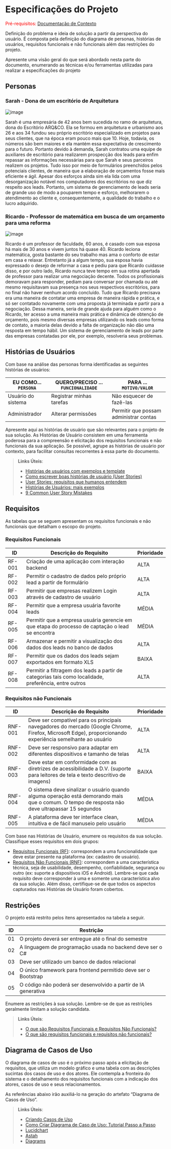 # Especificações do Projeto

<span style="color:red">Pré-requisitos: <a href="1-Documentação de Contexto.md"> Documentação de Contexto</a></span>

Definição do problema e ideia de solução a partir da perspectiva do usuário. É composta pela definição do  diagrama de personas, histórias de usuários, requisitos funcionais e não funcionais além das restrições do projeto.

Apresente uma visão geral do que será abordado nesta parte do documento, enumerando as técnicas e/ou ferramentas utilizadas para realizar a especificações do projeto

## Personas

### Sarah - Dona de um escritório de Arquitetura

![image](https://github.com/ICEI-PUC-Minas-PMV-ADS/pmv-ads-2023-2-e2-proj-int-t3-prospecta/assets/123324372/28a3f462-4955-434b-8f66-5ea7c11bc521)


Sarah é uma empresária de 42 anos bem sucedida no ramo de arquitetura, dona do Escritório ARQ&CO. Ela se formou em arquitetura e urbanismo aos 26 e aos 34 fundou seu próprio escritório especializado em projetos para seus clientes, que na época eram pouco mais que 10. Hoje, todavia, os números são bem maiores e ela mantém essa expectativa de crescimento para o futuro. Portanto devido à demanda, Sarah contratou uma equipe de auxiliares de escritório para realizarem prospecção dos leads para enfim repassar as informações necessárias para que Sarah e seus parceiros realizem os projetos. Tudo isso por meio de formulários preenchidos pelos potenciais clientes, de maneira que a elaboração de orçamentos fosse mais eficiente e ágil. Apesar dos esforços ainda sim ela lida com uma desorganização notável nos computadores dos escritórios no que diz respeito aos leads. Portanto, um sistema de gerenciamento de leads seria de grande uso de modo a pouparem tempo e esforço, melhorarem o atendimento ao cliente e, consequentemente, a qualidade do trabalho e o lucro adquirido.


### Ricardo - Professor de matemática em busca de um orçamento para uma reforma

![image](https://github.com/ICEI-PUC-Minas-PMV-ADS/pmv-ads-2023-2-e2-proj-int-t3-prospecta/assets/123324372/d586085c-172e-4ee1-9052-c265a15a20cd)

Ricardo é um professor de faculdade, 60 anos, é casado com sua esposa há mais de 30 anos e vivem juntos há quase 40. Ricardo leciona matemática, gosta bastante do seu trabalho mas ama o conforto de estar em casa e relaxar. Entretanto já a algum tempo, sua esposa havia expressado o desejo de reformar a casa e pediu para que Ricardo cuidasse disso, e por outro lado, Ricardo nunca teve tempo em sua rotina apertada de professor para realizar uma negociação decente. Todos os profissionais demoravam para responder, pediam para conversar por chamada ou até mesmo requisitavam sua presença nos seus respectivos escritórios, para no final não haver nenhum acordo concluído. Tudo que Ricardo precisava era uma maneira de contatar uma empresa de maneira rápida e prática, e só ser contatado novamente com uma proposta já terminada e partir para a negociação. Dessa maneira, seria de grande ajuda para alguém como o Ricardo, ter acesso a uma maneira mais prática e dinâmica de obtenção de orçamento, pois mesmo diversas empresas utilizando os leads como forma de contato, a maioria delas devido a falta de organização não dão uma resposta em tempo hábil. Um sistema de gerenciamento de leads por parte das empresas contatadas por ele, por exemplo, resolveria seus problemas.


## Histórias de Usuários

Com base na análise das personas forma identificadas as seguintes histórias de usuários:

|EU COMO... `PERSONA`| QUERO/PRECISO ... `FUNCIONALIDADE` |PARA ... `MOTIVO/VALOR`                 |
|--------------------|------------------------------------|----------------------------------------|
|Usuário do sistema  | Registrar minhas tarefas           | Não esquecer de fazê-las               |
|Administrador       | Alterar permissões                 | Permitir que possam administrar contas |

Apresente aqui as histórias de usuário que são relevantes para o projeto de sua solução. As Histórias de Usuário consistem em uma ferramenta poderosa para a compreensão e elicitação dos requisitos funcionais e não funcionais da sua aplicação. Se possível, agrupe as histórias de usuário por contexto, para facilitar consultas recorrentes à essa parte do documento.

> **Links Úteis**:
> - [Histórias de usuários com exemplos e template](https://www.atlassian.com/br/agile/project-management/user-stories)
> - [Como escrever boas histórias de usuário (User Stories)](https://medium.com/vertice/como-escrever-boas-users-stories-hist%C3%B3rias-de-usu%C3%A1rios-b29c75043fac)
> - [User Stories: requisitos que humanos entendem](https://www.luiztools.com.br/post/user-stories-descricao-de-requisitos-que-humanos-entendem/)
> - [Histórias de Usuários: mais exemplos](https://www.reqview.com/doc/user-stories-example.html)
> - [9 Common User Story Mistakes](https://airfocus.com/blog/user-story-mistakes/)

## Requisitos

As tabelas que se seguem apresentam os requisitos funcionais e não funcionais que detalham o escopo do projeto.

### Requisitos Funcionais

|ID    | Descrição do Requisito  | Prioridade |
|------|-----------------------------------------|----|
|RF-001| Criação de uma aplicação com interação  backend | ALTA |
|RF-002| Permitir o cadastro de dados pelo próprio lead a partir de formulário | ALTA |
|RF-003| Permitir que empresas realizem Login através de cadastro de usuário | ALTA |
|RF-004| Permitir que a empresa usuária favorite leads | MÉDIA |
|RF-005| Permitir que a empresa usuária gerencie em que etapa do processo de captação o lead se encontra | MÉDIA |
|RF-006| Armazenar e permitir a visualização dos dados dos leads no banco de dados | ALTA |
|RF-007| Permitir que os dados dos leads sejam exportados em formato XLS | BAIXA |
|RF-008| Permitir a filtragem dos leads a partir de categorias tais como localidade, preferência, entre outros | ALTA |

### Requisitos não Funcionais

|ID     | Descrição do Requisito  |Prioridade |
|-------|-------------------------|----|
|RNF-001| Deve ser compatível para os principais navegadores do mercado (Google Chrome, Firefox, Microsoft Edge), proporcionando experiência semelhante ao usuário | ALTA | 
|RNF-002| Deve ser responsivo para adaptar em diferentes dispositivos e tamanho de telas |  ALTA | 
|RNF-003| Deve estar em conformidade com as diretrizes de acessibilidade a D.V. (suporte para leitores de tela e texto descritivo de imagens) | BAIXA | 
|RNF-004| O sistema deve sinalizar o usuário quando alguma operação está demorando mais que o comum. O tempo de resposta não deve ultrapassar 15 segundos | MÉDIA |
|RNF-005|A plataforma deve ter interface clean, intuitiva e de fácil manuseio pelo usuário | MÉDIA |

Com base nas Histórias de Usuário, enumere os requisitos da sua solução. Classifique esses requisitos em dois grupos:

- [Requisitos Funcionais
 (RF)](https://pt.wikipedia.org/wiki/Requisito_funcional):
 correspondem a uma funcionalidade que deve estar presente na
  plataforma (ex: cadastro de usuário).
- [Requisitos Não Funcionais
  (RNF)](https://pt.wikipedia.org/wiki/Requisito_n%C3%A3o_funcional):
  correspondem a uma característica técnica, seja de usabilidade,
  desempenho, confiabilidade, segurança ou outro (ex: suporte a
  dispositivos iOS e Android).
Lembre-se que cada requisito deve corresponder à uma e somente uma
característica alvo da sua solução. Além disso, certifique-se de que
todos os aspectos capturados nas Histórias de Usuário foram cobertos.

## Restrições

O projeto está restrito pelos itens apresentados na tabela a seguir.

|ID| Restrição                                             |
|--|-------------------------------------------------------|
|01| O projeto deverá ser entregue até o final do semestre |
|02| A linguagem de programação usada no backend deve ser o C#|
|03| Deve ser utilizado um banco de dados relacional|
|04| O único framework para frontend permitido deve ser o Bootstrap|
|05| O código não poderá ser desenvolvido a partir de IA generativa|

Enumere as restrições à sua solução. Lembre-se de que as restrições geralmente limitam a solução candidata.

> **Links Úteis**:
> - [O que são Requisitos Funcionais e Requisitos Não Funcionais?](https://codificar.com.br/requisitos-funcionais-nao-funcionais/)
> - [O que são requisitos funcionais e requisitos não funcionais?](https://analisederequisitos.com.br/requisitos-funcionais-e-requisitos-nao-funcionais-o-que-sao/)

## Diagrama de Casos de Uso

O diagrama de casos de uso é o próximo passo após a elicitação de requisitos, que utiliza um modelo gráfico e uma tabela com as descrições sucintas dos casos de uso e dos atores. Ele contempla a fronteira do sistema e o detalhamento dos requisitos funcionais com a indicação dos atores, casos de uso e seus relacionamentos. 

As referências abaixo irão auxiliá-lo na geração do artefato “Diagrama de Casos de Uso”.

> **Links Úteis**:
> - [Criando Casos de Uso](https://www.ibm.com/docs/pt-br/elm/6.0?topic=requirements-creating-use-cases)
> - [Como Criar Diagrama de Caso de Uso: Tutorial Passo a Passo](https://gitmind.com/pt/fazer-diagrama-de-caso-uso.html/)
> - [Lucidchart](https://www.lucidchart.com/)
> - [Astah](https://astah.net/)
> - [Diagrams](https://app.diagrams.net/)
